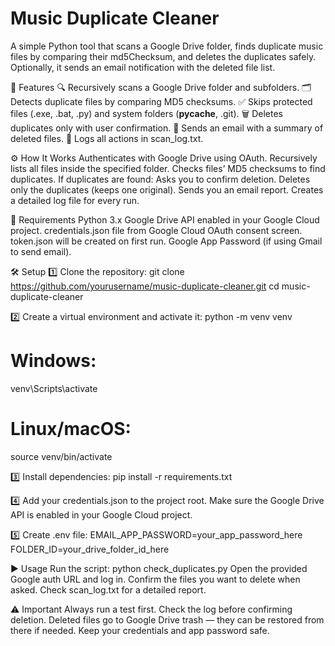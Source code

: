 # Music Duplicate Cleaner

A simple Python tool that scans a Google Drive folder, finds duplicate music files by comparing their md5Checksum, and deletes the duplicates safely.
Optionally, it sends an email notification with the deleted file list.

🚀 Features
🔍 Recursively scans a Google Drive folder and subfolders.
🗂️ Detects duplicate files by comparing MD5 checksums.
✅ Skips protected files (.exe, .bat, .py) and system folders (__pycache__, .git).
🗑️ Deletes duplicates only with user confirmation.
📧 Sends an email with a summary of deleted files.
📝 Logs all actions in scan_log.txt.


⚙️ How It Works
Authenticates with Google Drive using OAuth.
Recursively lists all files inside the specified folder.
Checks files’ MD5 checksums to find duplicates.
If duplicates are found:
Asks you to confirm deletion.
Deletes only the duplicates (keeps one original).
Sends you an email report.
Creates a detailed log file for every run.

📌 Requirements
Python 3.x
Google Drive API enabled in your Google Cloud project.
credentials.json file from Google Cloud OAuth consent screen.
token.json will be created on first run.
Google App Password (if using Gmail to send email).

🛠️ Setup
1️⃣ Clone the repository:
git clone https://github.com/yourusername/music-duplicate-cleaner.git
cd music-duplicate-cleaner

2️⃣ Create a virtual environment and activate it:
python -m venv venv
# Windows:
venv\Scripts\activate
# Linux/macOS:
source venv/bin/activate

3️⃣ Install dependencies:
pip install -r requirements.txt

4️⃣ Add your credentials.json to the project root.
Make sure the Google Drive API is enabled in your Google Cloud project.

5️⃣ Create .env file:
EMAIL_APP_PASSWORD=your_app_password_here
FOLDER_ID=your_drive_folder_id_here

▶️ Usage
Run the script:
python check_duplicates.py
Open the provided Google auth URL and log in.
Confirm the files you want to delete when asked.
Check scan_log.txt for a detailed report.

⚠️ Important
Always run a test first.
Check the log before confirming deletion.
Deleted files go to Google Drive trash — they can be restored from there if needed.
Keep your credentials and app password safe.
 
